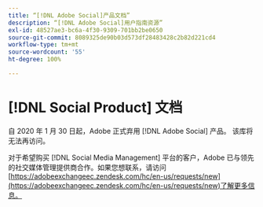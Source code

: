 ```yaml
---
title: “[!DNL Adobe Social]产品文档”
description: “[!DNL Adobe Social]用户指南资源”
exl-id: 48527ae3-bc6a-4f30-9309-701bb2be0650
source-git-commit: 8089325de90b03d573df28483428c2b82d221cd4
workflow-type: tm+mt
source-wordcount: '55'
ht-degree: 100%

---
```


# [!DNL Social Product] 文档

自 2020 年 1 月 30 日起，Adobe 正式弃用 [!DNL Adobe Social] 产品。 该库将无法再访问。

对于希望购买 [!DNL Social Media Management] 平台的客户，Adobe 已与领先的社交媒体管理提供商合作。如果您想联系，请访问[https://adobeexchangeec.zendesk.com/hc/en-us/requests/new](https://adobeexchangeec.zendesk.com/hc/en-us/requests/new)了解更多信息。
